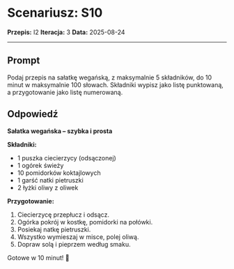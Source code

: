 ﻿# Scenariusz: S10
**Przepis:** I2
**Iteracja:** 3
**Data:** 2025-08-24

---

## Prompt
Podaj przepis na sałatkę wegańską, z maksymalnie 5 składników, do 10 minut w maksymalnie 100 słowach. Składniki wypisz jako listę punktowaną, a przygotowanie jako listę numerowaną.


## Odpowiedź
**Sałatka wegańska – szybka i prosta**

**Składniki:**

* 1 puszka ciecierzycy (odsączonej)
* 1 ogórek świeży
* 10 pomidorków koktajlowych
* 1 garść natki pietruszki
* 2 łyżki oliwy z oliwek

**Przygotowanie:**

1. Ciecierzycę przepłucz i odsącz.
2. Ogórka pokrój w kostkę, pomidorki na połówki.
3. Posiekaj natkę pietruszki.
4. Wszystko wymieszaj w misce, polej oliwą.
5. Dopraw solą i pieprzem według smaku.

Gotowe w 10 minut! 🌱
